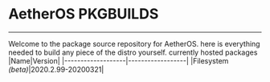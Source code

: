 # AetherOS PKGBUILDS
--------------------
Welcome to the package source repository for AetherOS.
here is everything needed to build any piece of the distro yourself.
currently hosted packages
|Name|Version|
|-------------------|------------------|
|Filesystem *(beta)*|2020.2.99-20200321|

